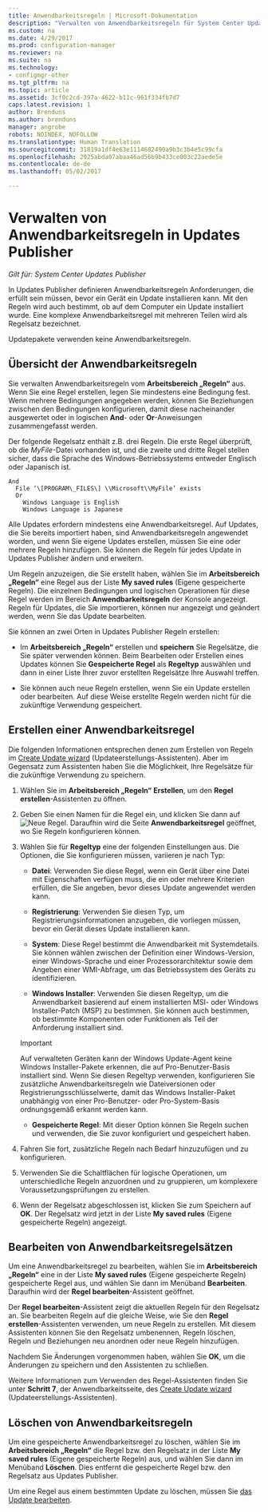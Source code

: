 ```yaml
---
title: Anwendbarkeitsregeln | Microsoft-Dokumentation
description: "Verwalten von Anwendbarkeitsregeln für System Center Updates Publisher"
ms.custom: na
ms.date: 4/29/2017
ms.prod: configuration-manager
ms.reviewer: na
ms.suite: na
ms.technology:
- configmgr-other
ms.tgt_pltfrm: na
ms.topic: article
ms.assetid: 3cf0c2cd-397a-4622-b11c-961f334fb7d7
caps.latest.revision: 1
author: Brenduns
ms.author: brenduns
manager: angrobe
robots: NOINDEX, NOFOLLOW
ms.translationtype: Human Translation
ms.sourcegitcommit: 31819a1df4e63e1114682490a9b3c3b4e5c99cfa
ms.openlocfilehash: 2925abda07abaa46ad56b9b433ce003c22aede5e
ms.contentlocale: de-de
ms.lasthandoff: 05/02/2017

---
```


# <a name="manage-applicability-rules-in-updates-publisher"></a>Verwalten von Anwendbarkeitsregeln in Updates Publisher

*Gilt für: System Center Updates Publisher*

In Updates Publisher definieren Anwendbarkeitsregeln Anforderungen, die erfüllt sein müssen, bevor ein Gerät ein Update installieren kann. Mit den Regeln wird auch bestimmt, ob auf dem Computer ein Update installiert wurde. Eine komplexe Anwendbarkeitsregel mit mehreren Teilen wird als Regelsatz bezeichnet.

Updatepakete verwenden keine Anwendbarkeitsregeln.

## <a name="overview-of-applicability-rules"></a>Übersicht der Anwendbarkeitsregeln
Sie verwalten Anwendbarkeitsregeln vom **Arbeitsbereich „Regeln“** aus. Wenn Sie eine Regel erstellen, legen Sie mindestens eine Bedingung fest. Wenn mehrere Bedingungen angegeben werden, können Sie Beziehungen zwischen den Bedingungen konfigurieren, damit diese nacheinander ausgewertet oder in logischen **And**- oder **Or**-Anweisungen zusammengefasst werden.

Der folgende Regelsatz enthält z.B. drei Regeln. Die erste Regel überprüft, ob die *MyFile*-Datei vorhanden ist, und die zweite und dritte Regel stellen sicher, dass die Sprache des Windows-Betriebssystems entweder Englisch oder Japanisch ist.

    And  
      File ‘\[PROGRAM\_FILES\] \\Microsoft\\MyFile’ exists  
      Or  
        Windows Language is English   
        Windows Language is Japanese

Alle Updates erfordern mindestens eine Anwendbarkeitsregel. Auf Updates, die Sie bereits importiert haben, sind Anwendbarkeitsregeln angewendet worden, und wenn Sie eigene Updates erstellen, müssen Sie eine oder mehrere Regeln hinzufügen. Sie können die Regeln für jedes Update in Updates Publisher ändern und erweitern.

Um Regeln anzuzeigen, die Sie erstellt haben, wählen Sie im **Arbeitsbereich „Regeln“** eine Regel aus der Liste **My saved rules** (Eigene gespeicherte Regeln). Die einzelnen Bedingungen und logischen Operationen für diese Regel werden im Bereich **Anwendbarkeitsregeln** der Konsole angezeigt. Regeln für Updates, die Sie importieren, können nur angezeigt und geändert werden, wenn Sie das Update bearbeiten.

Sie können an zwei Orten in Updates Publisher Regeln erstellen:

-   Im **Arbeitsbereich „Regeln“** erstellen und **speichern** Sie Regelsätze, die Sie später verwenden können. Beim Bearbeiten oder Erstellen eines Updates können Sie **Gespeicherte Regel** als **Regeltyp** auswählen und dann in einer Liste Ihrer zuvor erstellten Regelsätze Ihre Auswahl treffen.

-   Sie können auch neue Regeln erstellen, wenn Sie ein Update erstellen oder bearbeiten. Auf diese Weise erstellte Regeln werden nicht für die zukünftige Verwendung gespeichert.

## <a name="create-applicability-rule"></a>Erstellen einer Anwendbarkeitsregel
Die folgenden Informationen entsprechen denen zum Erstellen von Regeln im [Create Update wizard](/sccm/sum/tools/create-updates-with-updates-publisher#the-create-update-wizard) (Updateerstellungs-Assistenten). Aber im Gegensatz zum Assistenten haben Sie die Möglichkeit, Ihre Regelsätze für die zukünftige Verwendung zu speichern.

1.  Wählen Sie im **Arbeitsbereich „Regeln“** **Erstellen**, um den **Regel erstellen**-Assistenten zu öffnen.

2.  Geben Sie einen Namen für die Regel ein, und klicken Sie dann auf ![Neue Regel](media/newrule.png). Daraufhin wird die Seite **Anwendbarkeitsregel** geöffnet, wo Sie Regeln konfigurieren können.

3.  Wählen Sie für **Regeltyp** eine der folgenden Einstellungen aus. Die Optionen, die Sie konfigurieren müssen, variieren je nach Typ:

    -   **Datei**: Verwenden Sie diese Regel, wenn ein Gerät über eine Datei mit Eigenschaften verfügen muss, die ein oder mehrere Kriterien erfüllen, die Sie angeben, bevor dieses Update angewendet werden kann.

    -   **Registrierung**: Verwenden Sie diesen Typ, um Registrierungsinformationen anzugeben, die vorliegen müssen, bevor ein Gerät dieses Update installieren kann.

    -   **System**: Diese Regel bestimmt die Anwendbarkeit mit Systemdetails. Sie können wählen zwischen der Definition einer Windows-Version, einer Windows-Sprache und einer Prozessorarchitektur sowie dem Angeben einer WMI-Abfrage, um das Betriebssystem des Geräts zu identifizieren.

    -   **Windows Installer**: Verwenden Sie diesen Regeltyp, um die Anwendbarkeit basierend auf einem installierten MSI- oder Windows Installer-Patch (MSP) zu bestimmen. Sie können auch bestimmen, ob bestimmte Komponenten oder Funktionen als Teil der Anforderung installiert sind.

       > [!IMPORTANT]   
       > Auf verwalteten Geräten kann der Windows Update-Agent keine Windows Installer-Pakete erkennen, die auf Pro-Benutzer-Basis installiert sind. Wenn Sie diesen Regeltyp verwenden, konfigurieren Sie zusätzliche Anwendbarkeitsregeln wie Dateiversionen oder Registrierungsschlüsselwerte, damit das Windows Installer-Paket unabhängig von einer Pro-Benutzer- oder Pro-System-Basis ordnungsgemäß erkannt werden kann.

    -   **Gespeicherte Regel**: Mit dieser Option können Sie Regeln suchen und verwenden, die Sie zuvor konfiguriert und gespeichert haben.

4.  Fahren Sie fort, zusätzliche Regeln nach Bedarf hinzuzufügen und zu konfigurieren.

5.  Verwenden Sie die Schaltflächen für logische Operationen, um unterschiedliche Regeln anzuordnen und zu gruppieren, um komplexere Voraussetzungsprüfungen zu erstellen.

6.  Wenn der Regelsatz abgeschlossen ist, klicken Sie zum Speichern auf **OK**. Der Regelsatz wird jetzt in der Liste **My saved rules** (Eigene gespeicherte Regeln) angezeigt.

## <a name="edit-applicability-rule-sets"></a>Bearbeiten von Anwendbarkeitsregelsätzen
Um eine Anwendbarkeitsregel zu bearbeiten, wählen Sie im **Arbeitsbereich „Regeln“** eine in der Liste **My saved rules** (Eigene gespeicherte Regeln) gespeicherte Regel aus, und wählen Sie dann im Menüband **Bearbeiten**. Daraufhin wird der **Regel bearbeiten**-Assistent geöffnet.

Der **Regel bearbeiten**-Assistent zeigt die aktuellen Regeln für den Regelsatz an. Sie bearbeiten Regeln auf die gleiche Weise, wie Sie den **Regel erstellen**-Assistenten verwenden, um neue Regeln zu erstellen. Mit diesem Assistenten können Sie den Regelsatz umbenennen, Regeln löschen, Regeln und Beziehungen neu anordnen oder neue Regeln hinzufügen.

Nachdem Sie Änderungen vorgenommen haben, wählen Sie **OK**, um die Änderungen zu speichern und den Assistenten zu schließen.

Weitere Informationen zum Verwenden des Regel-Assistenten finden Sie unter **Schritt 7**, der Anwendbarkeitsseite, des [Create Update wizard](/sccm/sum/tools/create-updates-with-updates-publisher#the-create-update-wizard) (Updateerstellungs-Assistenten).

## <a name="delete-applicability-rules"></a>Löschen von Anwendbarkeitsregeln
Um eine gespeicherte Anwendbarkeitsregel zu löschen, wählen Sie im **Arbeitsbereich „Regeln“** die Regel bzw. den Regelsatz in der Liste **My saved rules** (Eigene gespeicherte Regeln) aus, und wählen Sie dann im Menüband **Löschen**. Dies entfernt die gespeicherte Regel bzw. den Regelsatz aus Updates Publisher.

Um eine Regel aus einem bestimmten Update zu löschen, müssen Sie [das Update bearbeiten](/sccm/sum/tools/manage-updates-with-updates-publisher#edit-updates-and-bundles).

